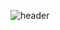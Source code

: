 ![header](https://capsule-render.vercel.app/api?height=250&type=waving&color=timeGradient&text=Hello,%20ladies%20and%20gentlemen&fontColor=_hexcode&fontSize=60&descSize=50&fontAlignY=40)

